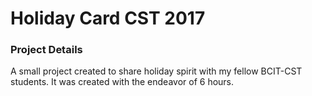 # Holiday Card CST 2017

### Project Details
A small project created to share holiday spirit with my fellow BCIT-CST students. It was created with the endeavor of 6 hours.
